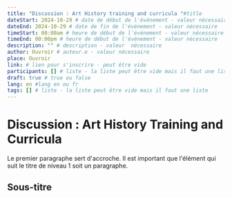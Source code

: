 ```yaml
---
title: "Discussion : Art History training and curricula "#title
dateStart: 2024-10-29 # date de début de l'événement - valeur nécessaire
dateEnd: 2024-10-29 # date de fin de l'événement - valeur nécessaire
timeStart: 00:00am # heure de début de l'événement - valeur nécessaire
timeEnd: 00:00pm # heure de début de l'événement - valeur nécessaire
description: "" # description - valeur  nécessaire
author: Ouvroir # auteur.e - valeur nécessaire
place: Ouvroir
link: # lien pour s'inscrire - peut être vide
participants: [] # liste - la liste peut être vide mais il faut une liste
draft: true # true ou false
lang: en #lang en ou fr
tags: [] # liste - la liste peut être vide mais il faut une liste
---
```


# Discussion : Art History Training and Curricula

Le premier paragraphe sert d'accroche. Il est important que l'élément qui suit le titre de niveau 1 soit un paragraphe.

## Sous-titre

